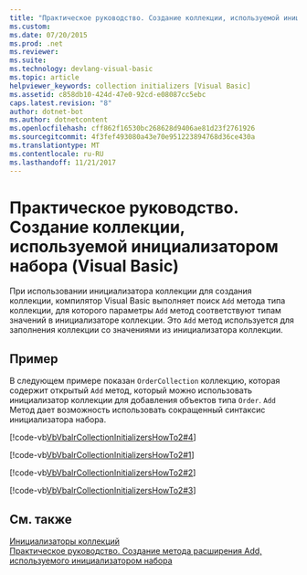 ```yaml
---
title: "Практическое руководство. Создание коллекции, используемой инициализатором набора (Visual Basic)"
ms.custom: 
ms.date: 07/20/2015
ms.prod: .net
ms.reviewer: 
ms.suite: 
ms.technology: devlang-visual-basic
ms.topic: article
helpviewer_keywords: collection initializers [Visual Basic]
ms.assetid: c858db10-424d-47e0-92cd-e08087cc5ebc
caps.latest.revision: "8"
author: dotnet-bot
ms.author: dotnetcontent
ms.openlocfilehash: cff862f16530bc268628d9406ae81d23f2761926
ms.sourcegitcommit: 4f3fef493080a43e70e951223894768d36ce430a
ms.translationtype: MT
ms.contentlocale: ru-RU
ms.lasthandoff: 11/21/2017
---
```

# <a name="how-to-create-a-collection-used-by-a-collection-initializer-visual-basic"></a>Практическое руководство. Создание коллекции, используемой инициализатором набора (Visual Basic)
При использовании инициализатора коллекции для создания коллекции, компилятор Visual Basic выполняет поиск `Add` метода типа коллекции, для которого параметры `Add` метод соответствуют типам значений в инициализаторе коллекции. Это `Add` метод используется для заполнения коллекции со значениями из инициализатора коллекции.  
  
## <a name="example"></a>Пример  
 В следующем примере показан `OrderCollection` коллекцию, которая содержит открытый `Add` метод, который можно использовать инициализатор коллекции для добавления объектов типа `Order`. `Add` Метод дает возможность использовать сокращенный синтаксис инициализатора набора.  
  
 [!code-vb[VbVbalrCollectionInitializersHowTo2#4](../../../../visual-basic/programming-guide/language-features/collection-initializers/codesnippet/VisualBasic/how-to-create-a-collection-used-by-a-collection-initializer_1.vb)]  
  
 [!code-vb[VbVbalrCollectionInitializersHowTo2#1](../../../../visual-basic/programming-guide/language-features/collection-initializers/codesnippet/VisualBasic/how-to-create-a-collection-used-by-a-collection-initializer_2.vb)]  
  
 [!code-vb[VbVbalrCollectionInitializersHowTo2#2](../../../../visual-basic/programming-guide/language-features/collection-initializers/codesnippet/VisualBasic/how-to-create-a-collection-used-by-a-collection-initializer_3.vb)]  
  
 [!code-vb[VbVbalrCollectionInitializersHowTo2#3](../../../../visual-basic/programming-guide/language-features/collection-initializers/codesnippet/VisualBasic/how-to-create-a-collection-used-by-a-collection-initializer_4.vb)]  
  
## <a name="see-also"></a>См. также  
 [Инициализаторы коллекций](../../../../visual-basic/programming-guide/language-features/collection-initializers/index.md)  
 [Практическое руководство. Создание метода расширения Add, используемого инициализатором набора](../../../../visual-basic/programming-guide/language-features/collection-initializers/how-to-create-an-add-extension-method-used-by-a-collection-initializer.md)
